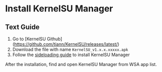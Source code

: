 # Install KernelSU Manager

## Text Guide

1. Go to [KernelSU Github] (https://github.com/tiann/KernelSU/releases/latest/)
2. Download the file with name `KernelSU_v1.x.x.xxxxx.apk`
2. Follow the [sideloading guide](https://github.com/YT-Advanced/WSA-Script/blob/main/docs/Guides/Sideloading.md) to install KernelSU Manager
   
After the installation, find and open KernelSU Manager from WSA app list.

<!--
## Video Guide
-->
